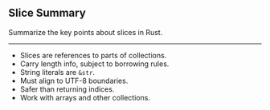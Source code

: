 ## Slice Summary

Summarize the key points about slices in Rust.

---

* Slices are references to parts of collections.
* Carry length info, subject to borrowing rules.
* String literals are `&str`.
* Must align to UTF-8 boundaries.
* Safer than returning indices.
* Work with arrays and other collections.

